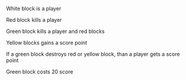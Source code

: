 White block is a player 


Red block kills a player

Green block kills a player and red blocks 


Yellow blocks gains a score point

If a green block destroys red or yellow block, than a player gets a score point


Green block costs 20 score







